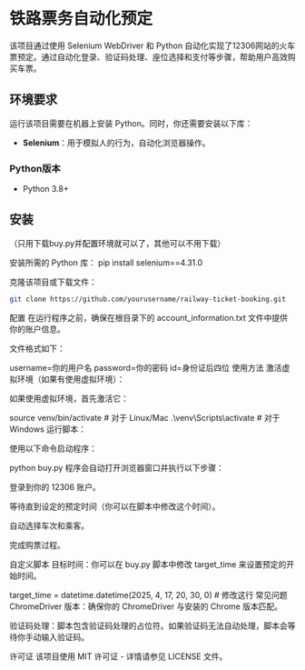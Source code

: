 # 铁路票务自动化预定

该项目通过使用 Selenium WebDriver 和 Python 自动化实现了12306网站的火车票预定。通过自动化登录、验证码处理、座位选择和支付等步骤，帮助用户高效购买车票。

## 环境要求

运行该项目需要在机器上安装 Python。同时，你还需要安装以下库：

- **Selenium**：用于模拟人的行为，自动化浏览器操作。

### Python版本

- Python 3.8+

## 安装
（只用下载buy.py并配置环境就可以了，其他可以不用下载）

安装所需的 Python 库：
pip install selenium==4.31.0

克隆该项目或下载文件：
   ```bash
   git clone https://github.com/yourusername/railway-ticket-booking.git
   ```
配置
在运行程序之前，确保在根目录下的 account_information.txt 文件中提供你的账户信息。

文件格式如下：

username=你的用户名
password=你的密码
id=身份证后四位
使用方法
激活虚拟环境（如果有使用虚拟环境）：

如果使用虚拟环境，首先激活它：

source venv/bin/activate   # 对于 Linux/Mac
.\venv\Scripts\activate    # 对于 Windows
运行脚本：

使用以下命令启动程序：

python buy.py
程序会自动打开浏览器窗口并执行以下步骤：

登录到你的 12306 账户。

等待直到设定的预定时间（你可以在脚本中修改这个时间）。

自动选择车次和乘客。

完成购票过程。

自定义脚本
目标时间：你可以在 buy.py 脚本中修改 target_time 来设置预定的开始时间。

target_time = datetime.datetime(2025, 4, 17, 20, 30, 0)  # 修改这行
常见问题
ChromeDriver 版本：确保你的 ChromeDriver 与安装的 Chrome 版本匹配。

验证码处理：脚本包含验证码处理的占位符。如果验证码无法自动处理，脚本会等待你手动输入验证码。

许可证
该项目使用 MIT 许可证 - 详情请参见 LICENSE 文件。







